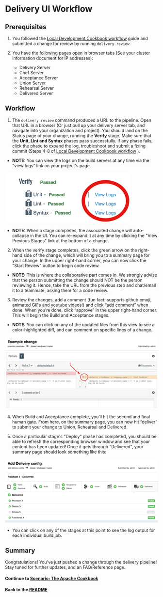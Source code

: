 # Delivery UI Workflow

## Prerequisites

1. You followed the [Local Development Cookbook workflow](simple_cookbook_workflow.md) guide and submitted a change for review by running `delivery review`.

2. You have the following pages open in browser tabs (See your cluster information document for IP addresses):
    * Delivery Server
    * Chef Server
    * Acceptance Server
    * Union Server
    * Rehearsal Server
    * Delivered Server

## Workflow

1. The `delivery review` command produced a URL to the pipeline. Open that URL in a browser (Or just pull up your delivery server tab, and navigate into your organization and project). You should land on the Status page of your change, running the **Verify** stage. Make sure that the **Unit, Lint and Syntax** phases pass successfully. If any phase fails, click the phase to expand the log, troubleshoot and submit a fixing commit (Steps 4-8 of [Local Development Cookbook workflow](simple_delivery_workflow.md) ).

  * **NOTE:** You can view the logs on the build servers at any time via the "view logs" link on your project's page.

  ![View Logs Example](images/UI_view_logs.png)

  * **NOTE:** When a stage completes, the associated change will auto-collapse in the UI. You can re-expand it at any time by clicking the "View Previous Stages" link at the bottom of a change.

2. When the verify stage completes, click the green arrow on the right-hand side of the change, which will bring you to a summary page for your change. In the upper right-hand corner, you can now click the "Start Review" button to begin code review.

  * **NOTE:** This is where the collaborative part comes in. We strongly advise that the person submitting the change should NOT be the person reviewing it. Hence, take the URL from the previous step and chat/email it to a teammate, asking them for a code review.

3. Review the changes, add a comment (fun fact: supports github emoji, animated GIFs and youtube videos!) and click “add comment” when done. When you’re done, click “approve” in the upper right-hand corner. This will begin the Build and Acceptance stages.

  * **NOTE:** You can click on any of the updated files from this view to see a color-highlighted diff, and can comment on specific lines of a change.

  ![Line Comment Example](images/UI_comment_example.png)

4. When Build and Acceptance complete, you’ll hit the second and final human gate. From here, on the summary page, you can now hit “deliver” to submit your change to Union, Rehearsal and Delivered.

5. Once a particular stage's "Deploy" phase has completed, you should be able to refresh the corresponding browser window and see that your content has been updated! Once it gets through "Delivered", your summary page should look something like this:

![Deivered Summary Example](images/UI_delivered_summary.png)

  * You can click on any of the stages at this point to see the log output for each individual build job.

## Summary

Congratulations! You've just pushed a change through the delivery pipeline! Stay tuned for further updates, and an FAQ/Reference page.

#### Continue to [Scenario: The Apache Cookbook](force_break_1.md)

#### Back to the [README](README.md)
